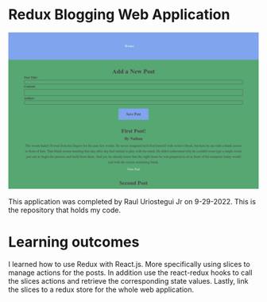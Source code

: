 # Redux Blogging Web Application

![](./src/images/desktop-preview.png)

This application was completed by Raul Uriostegui Jr on 9-29-2022.
This is the repository that holds my code. 

# Learning outcomes
I learned how to use Redux with React.js. More specifically using slices to manage actions for the posts. In addition use the react-redux hooks to call the slices actions and retrieve the corresponding state values. Lastly, link the slices to a redux store for the whole web application.